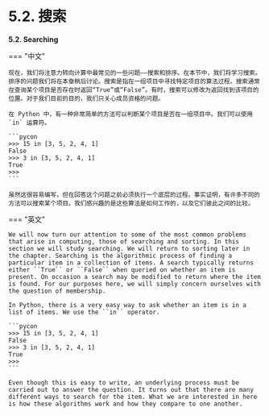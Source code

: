# 5.2. 搜索

**5.2. Searching**

=== "中文"

    现在，我们将注意力转向计算中最常见的一些问题——搜索和排序。在本节中，我们将学习搜索。排序的问题我们将在本章稍后讨论。搜索是指在一组项目中寻找特定项目的算法过程。搜索通常在查询某个项目是否存在时返回“True”或“False”。有时，搜索可以修改为返回找到该项目的位置。对于我们目前的目的，我们只关心成员资格的问题。
    
    在 Python 中，有一种非常简单的方法可以判断某个项目是否在一组项目中。我们可以使用 `in` 运算符。
    
    ```pycon
    >>> 15 in [3, 5, 2, 4, 1]
    False
    >>> 3 in [3, 5, 2, 4, 1]
    True
    >>> 
    ```
    
    虽然这很容易编写，但在回答这个问题之前必须执行一个底层的过程。事实证明，有许多不同的方法可以搜索某个项目。我们感兴趣的是这些算法是如何工作的，以及它们彼此之间的比较。

=== "英文"

    We will now turn our attention to some of the most common problems that arise in computing, those of searching and sorting. In this section we will study searching. We will return to sorting later in the chapter. Searching is the algorithmic process of finding a particular item in a collection of items. A search typically returns either ``True`` or ``False`` when queried on whether an item is present. On occasion a search may be modified to return where the item is found. For our purposes here, we will simply concern ourselves with the question of membership.
    
    In Python, there is a very easy way to ask whether an item is in a list of items. We use the ``in`` operator.
    
    ```pycon
    >>> 15 in [3, 5, 2, 4, 1]
    False
    >>> 3 in [3, 5, 2, 4, 1]
    True
    >>> 
    ```
    
    Even though this is easy to write, an underlying process must be carried out to answer the question. It turns out that there are many different ways to search for the item. What we are interested in here is how these algorithms work and how they compare to one another.
